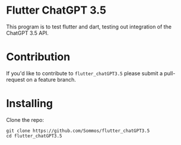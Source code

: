 # Flutter ChatGPT 3.5
This program is to test flutter and dart, testing out integration of the ChatGPT 3.5 API.

# Contribution 

If you'd like to contribute to `flutter_chatGPT3.5` please submit a pull-request on a feature branch.

# Installing

Clone the repo:

    git clone https://github.com/Sommos/flutter_chatGPT3.5
    cd flutter_chatGPT3.5